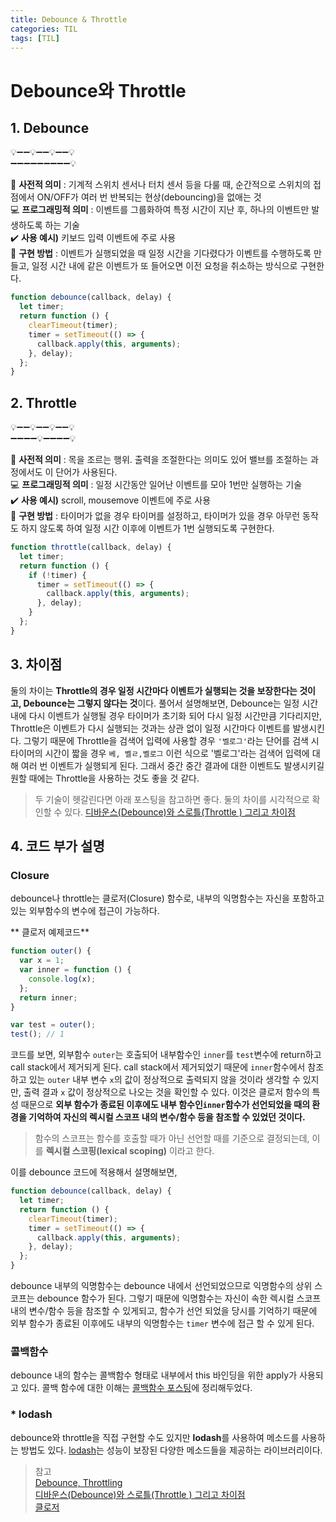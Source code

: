 ```yaml
---
title: Debounce & Throttle
categories: TIL
tags: [TIL]
---
```


# Debounce와 Throttle

## 1. Debounce

💡➖➖💡➖➖💡➖➖💡  
➖➖➖➖➖➖➖➖➖💡

📖 **사전적 의미** : 기계적 스위치 센서나 터치 센서 등을 다룰 때, 순간적으로 스위치의 접점에서 ON/OFF가 여러 번 반복되는 현상(debouncing)을 없애는 것<br>
💻 **프로그래밍적 의미** : 이벤트를 그룹화하여 특정 시간이 지난 후, 하나의 이벤트만 발생하도록 하는 기술<br>
✔️ **사용 예시)** 키보드 입력 이벤트에 주로 사용<br>
💬 **구현 방법** : 이벤트가 실행되었을 때 일정 시간을 기다렸다가 이벤트를 수행하도록 만들고, 일정 시간 내에 같은 이벤트가 또 들어오면 이전 요청을 취소하는 방식으로 구현한다.

```js
function debounce(callback, delay) {
  let timer;
  return function () {
    clearTimeout(timer);
    timer = setTimeout(() => {
      callback.apply(this, arguments);
    }, delay);
  };
}
```

## 2. Throttle

💡➖➖💡➖➖💡➖➖💡  
➖➖➖➖💡➖➖➖➖💡

📖 **사전적 의미** : 목을 조르는 행위. 출력을 조절한다는 의미도 있어 밸브를 조절하는 과정에서도 이 단어가 사용된다.<br>
💻 **프로그래밍적 의미** : 일정 시간동안 일어난 이벤트를 모아 1번만 실행하는 기술<br>
✔️ **사용 예시)** scroll, mousemove 이벤트에 주로 사용<br>
💬 **구현 방법** : 타이머가 없을 경우 타이머를 설정하고, 타이머가 있을 경우 아무런 동작도 하지 않도록 하여 일정 시간 이후에 이벤트가 1번 실행되도록 구현한다.

```js
function throttle(callback, delay) {
  let timer;
  return function () {
    if (!timer) {
      timer = setTimeout(() => {
        callback.apply(this, arguments);
      }, delay);
    }
  };
}
```

## 3. 차이점

둘의 차이는 **Throttle의 경우 일정 시간마다 이벤트가 실행되는 것을 보장한다는 것이고, Debounce는 그렇지 않다는 것**이다. 풀어서 설명해보면, Debounce는 일정 시간 내에 다시 이벤트가 실행될 경우 타이머가 초기화 되어 다시 일정 시간만큼 기다리지만, Throttle은 이벤트가 다시 실행되는 것과는 상관 없이 일정 시간마다 이벤트를 발생시킨다. 그렇기 때문에 Throttle을 검색어 입력에 사용할 경우 `'벨로그'`라는 단어를 검색 시 타이머의 시간이 짧을 경우 `베, 벨ㄹ,벨로그` 이런 식으로 '벨로그'라는 검색어 입력에 대해 여러 번 이벤트가 실행되게 된다. 그래서 중간 중간 결과에 대한 이벤트도 발생시키길 원할 때에는 Throttle을 사용하는 것도 좋을 것 같다.

> 두 기술이 헷갈린다면 아래 포스팅을 참고하면 좋다. 둘의 차이를 시각적으로 확인할 수 있다.
> [디바운스(Debounce)와 스로틀(Throttle ) 그리고 차이점](https://webclub.tistory.com/607)

## 4. 코드 부가 설명

### Closure

debounce나 throttle는 클로저(Closure) 함수로, 내부의 익명함수는 자신을 포함하고 있는 외부함수의 변수에 접근이 가능하다.

** 클로저 예제코드**

```js
function outer() {
  var x = 1;
  var inner = function () {
    console.log(x);
  };
  return inner;
}

var test = outer();
test(); // 1
```

코드를 보면, 외부함수 `outer`는 호출되어 내부함수인 `inner`를 `test`변수에 return하고 call stack에서 제거되게 된다. call stack에서 제거되었기 때문에 `inner`함수에서 참조하고 있는 `outer` 내부 변수 `x`의 값이 정상적으로 출력되지 않을 것이라 생각할 수 있지만, 출력 결과 `x` 값이 정상적으로 나오는 것을 확인할 수 있다. 이것은 클로저 함수의 특성 때문으로 **외부 함수가 종료된 이후에도 내부 함수인`inner`함수가 선언되었을 때의 환경을 기억하여 자신의 렉시컬 스코프 내의 변수/함수 등을 참조할 수 있었던 것이다.**

> 함수의 스코프는 함수를 호출할 때가 아닌 선언할 때를 기준으로 결정되는데, 이를 **렉시컬 스코핑(lexical scoping)** 이라고 한다.

이를 debounce 코드에 적용해서 설명해보면,

```js
function debounce(callback, delay) {
  let timer;
  return function () {
    clearTimeout(timer);
    timer = setTimeout(() => {
      callback.apply(this, arguments);
    }, delay);
  };
}
```

debounce 내부의 익명함수는 debounce 내에서 선언되었으므로 익명함수의 상위 스코프는 debounce 함수가 된다. 그렇기 때문에 익명함수는 자신이 속한 렉시컬 스코프 내의 변수/함수 등을 참조할 수 있게되고, 함수가 선언 되었을 당시를 기억하기 때문에 외부 함수가 종료된 이후에도 내부의 익명함수는 `timer` 변수에 접근 할 수 있게 된다.

### 콜백함수

debounce 내의 함수는 콜백함수 형태로 내부에서 this 바인딩을 위한 apply가 사용되고 있다. 콜백 함수에 대한 이해는 [콜백함수 포스팅](https://velog.io/@yeyo0x0/%EC%BD%9C%EB%B0%B1%ED%95%A8%EC%88%98)에 정리해두었다.

### \* lodash

debounce와 throttle을 직접 구현할 수도 있지만 **lodash**를 사용하여 메소드를 사용하는 방법도 있다.
[lodash](https://lodash.com/)는 성능이 보장된 다양한 메소드들을 제공하는 라이브러리이다.

> 참고  
> [Debounce, Throttling](https://zereight.tistory.com/828)   
> [디바운스(Debounce)와 스로틀(Throttle ) 그리고 차이점](https://webclub.tistory.com/607)  
> [클로저](https://poiemaweb.com/js-closure)
